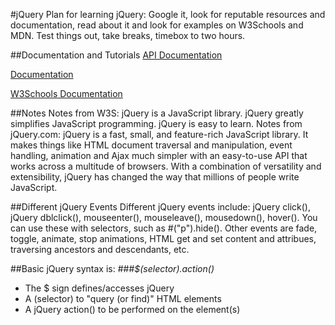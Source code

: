 #jQuery
Plan for learning jQuery: Google it, look for reputable resources and documentation, read about it and look for examples on W3Schools and MDN. Test things out, take breaks, timebox to two hours.

##Documentation and Tutorials
[API Documentation](https://api.jquery.com/)

[Documentation](https://jquery.com/)

[W3Schools Documentation](https://www.w3schools.com/jquery/)

##Notes
Notes from W3S: jQuery is a JavaScript library. jQuery greatly simplifies JavaScript programming. jQuery is easy to learn. Notes from jQuery.com: jQuery is a fast, small, and feature-rich JavaScript library. It makes things like HTML document traversal and manipulation, event handling, animation and Ajax much simpler with an easy-to-use API that works across a multitude of browsers. With a combination of versatility and extensibility, jQuery has changed the way that millions of people write JavaScript.

##Different jQuery Events
Different jQuery events include: jQuery click(), jQuery dblclick(), mouseenter(), mouseleave(), mousedown(), hover(). You can use these with selectors, such as #("p").hide(). Other events are fade, toggle, animate, stop animations, HTML get and set content and attribues, traversing ancestors and descendants, etc.

##Basic jQuery syntax is:
###*$(selector).action()*
* The $ sign defines/accesses jQuery
* A (selector) to "query (or find)" HTML elements
* A jQuery action() to be performed on the element(s)
